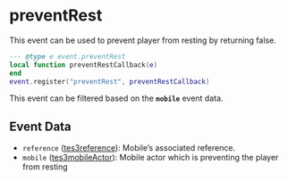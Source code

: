 # preventRest

This event can be used to prevent player from resting by returning false.

```lua
--- @type e event.preventRest
local function preventRestCallback(e)
end
event.register("preventRest", preventRestCallback)
```

This event can be filtered based on the **`mobile`** event data.

## Event Data

* `reference` ([tes3reference](../../types/tes3reference)): Mobile’s associated reference.
* `mobile` ([tes3mobileActor](../../types/tes3mobileActor)): Mobile actor which is preventing the player from resting

